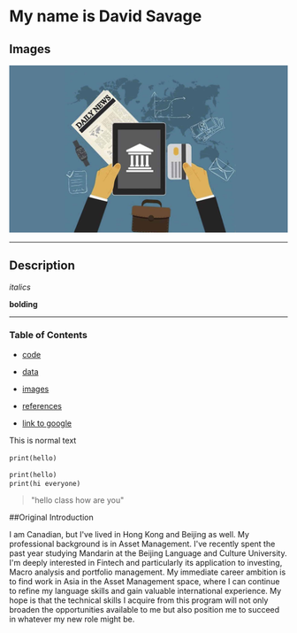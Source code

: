 # My name is David Savage

## Images

![example image](images/WP_INVEST.jpg)

---

## Description

*italics*

**bolding**

---

### Table of Contents

* [code](code/)

* [data](data/)

* [images](images/)

* [references](references/)

* [link to google](https://www.google.com/)




This is normal text

`print(hello)`

```
print(hello)
print(hi everyone)

```

> "hello class how are you"

##Original Introduction

I am Canadian, but I've lived in Hong Kong and Beijing as well. My professional background is in Asset Management.
I've recently spent the past year studying Mandarin at the Beijing Language and Culture University. 
I'm deeply interested in Fintech and particularly its application to investing, Macro analysis and portfolio management.
My immediate career ambition is to find work in Asia in the Asset Management space, where I can continue to refine my language skills and gain valuable international experience.
My hope is that the technical skills I acquire from this program will not only broaden the opportunities available to me but also position me to succeed in whatever my new role might be.